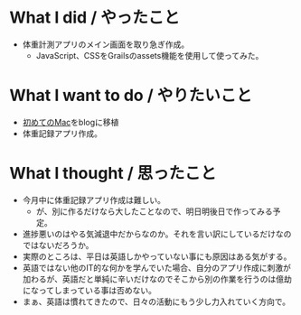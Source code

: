# What I did / やったこと
- 体重計測アプリのメイン画面を取り急ぎ作成。
  - JavaScript、CSSをGrailsのassets機能を使用して使ってみた。

# What I want to do / やりたいこと
- [初めてのMac](https://slideck.io/github.com/yamap55/Slide/20170113/first_mac.md#/)をblogに移植
- 体重記録アプリ作成。

# What I thought / 思ったこと
- 今月中に体重記録アプリ作成は難しい。
  - が、別に作るだけなら大したことなので、明日明後日で作ってみる予定。
- 進捗悪いのはやる気減退中だからなのか。それを言い訳にしているだけなのではないだろうか。
- 実際のところは、平日は英語しかやっていない事にも原因はある気がする。
- 英語ではない他のIT的な何かを学んでいた場合、自分のアプリ作成に刺激が加わるが、英語だと単純に辛いだけなのでそこから別の作業を行うのは億劫になってしまっている事は否めない。
- まぁ、英語は慣れてきたので、日々の活動にもう少し力入れていく方向で。
